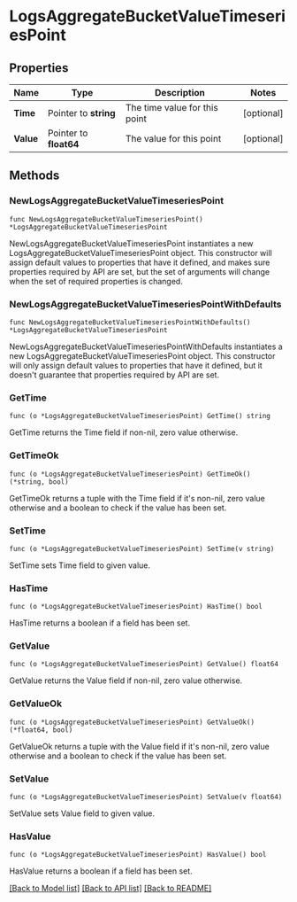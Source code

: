 # LogsAggregateBucketValueTimeseriesPoint

## Properties

| Name      | Type                   | Description                   | Notes      |
| --------- | ---------------------- | ----------------------------- | ---------- |
| **Time**  | Pointer to **string**  | The time value for this point | [optional] |
| **Value** | Pointer to **float64** | The value for this point      | [optional] |

## Methods

### NewLogsAggregateBucketValueTimeseriesPoint

`func NewLogsAggregateBucketValueTimeseriesPoint() *LogsAggregateBucketValueTimeseriesPoint`

NewLogsAggregateBucketValueTimeseriesPoint instantiates a new LogsAggregateBucketValueTimeseriesPoint object.
This constructor will assign default values to properties that have it defined,
and makes sure properties required by API are set, but the set of arguments
will change when the set of required properties is changed.

### NewLogsAggregateBucketValueTimeseriesPointWithDefaults

`func NewLogsAggregateBucketValueTimeseriesPointWithDefaults() *LogsAggregateBucketValueTimeseriesPoint`

NewLogsAggregateBucketValueTimeseriesPointWithDefaults instantiates a new LogsAggregateBucketValueTimeseriesPoint object.
This constructor will only assign default values to properties that have it defined,
but it doesn't guarantee that properties required by API are set.

### GetTime

`func (o *LogsAggregateBucketValueTimeseriesPoint) GetTime() string`

GetTime returns the Time field if non-nil, zero value otherwise.

### GetTimeOk

`func (o *LogsAggregateBucketValueTimeseriesPoint) GetTimeOk() (*string, bool)`

GetTimeOk returns a tuple with the Time field if it's non-nil, zero value otherwise
and a boolean to check if the value has been set.

### SetTime

`func (o *LogsAggregateBucketValueTimeseriesPoint) SetTime(v string)`

SetTime sets Time field to given value.

### HasTime

`func (o *LogsAggregateBucketValueTimeseriesPoint) HasTime() bool`

HasTime returns a boolean if a field has been set.

### GetValue

`func (o *LogsAggregateBucketValueTimeseriesPoint) GetValue() float64`

GetValue returns the Value field if non-nil, zero value otherwise.

### GetValueOk

`func (o *LogsAggregateBucketValueTimeseriesPoint) GetValueOk() (*float64, bool)`

GetValueOk returns a tuple with the Value field if it's non-nil, zero value otherwise
and a boolean to check if the value has been set.

### SetValue

`func (o *LogsAggregateBucketValueTimeseriesPoint) SetValue(v float64)`

SetValue sets Value field to given value.

### HasValue

`func (o *LogsAggregateBucketValueTimeseriesPoint) HasValue() bool`

HasValue returns a boolean if a field has been set.

[[Back to Model list]](../README.md#documentation-for-models) [[Back to API list]](../README.md#documentation-for-api-endpoints) [[Back to README]](../README.md)
